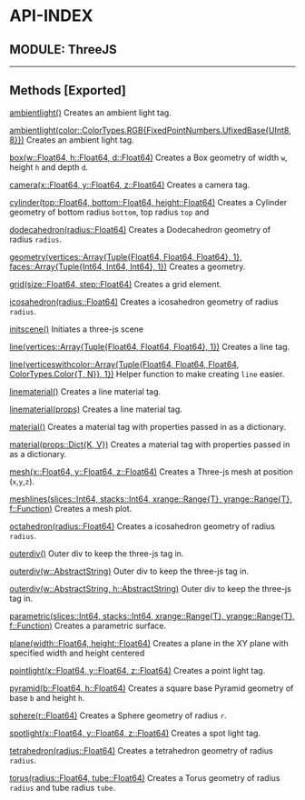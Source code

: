 # API-INDEX


## MODULE: ThreeJS

---

## Methods [Exported]

[ambientlight()](ThreeJS.md#method__ambientlight.1)  Creates an ambient light tag.

[ambientlight(color::ColorTypes.RGB{FixedPointNumbers.UfixedBase{UInt8, 8}})](ThreeJS.md#method__ambientlight.2)  Creates an ambient light tag.

[box(w::Float64,  h::Float64,  d::Float64)](ThreeJS.md#method__box.1)  Creates a Box geometry of width `w`, height `h` and depth `d`.

[camera(x::Float64,  y::Float64,  z::Float64)](ThreeJS.md#method__camera.1)  Creates a camera tag.

[cylinder(top::Float64,  bottom::Float64,  height::Float64)](ThreeJS.md#method__cylinder.1)  Creates a Cylinder geometry of bottom radius `bottom`, top radius `top` and

[dodecahedron(radius::Float64)](ThreeJS.md#method__dodecahedron.1)  Creates a Dodecahedron geometry of radius `radius`.

[geometry(vertices::Array{Tuple{Float64, Float64, Float64}, 1},  faces::Array{Tuple{Int64, Int64, Int64}, 1})](ThreeJS.md#method__geometry.1)  Creates a geometry.

[grid(size::Float64,  step::Float64)](ThreeJS.md#method__grid.1)  Creates a grid element.

[icosahedron(radius::Float64)](ThreeJS.md#method__icosahedron.1)  Creates a icosahedron geometry of radius `radius`.

[initscene()](ThreeJS.md#method__initscene.1)  Initiates a three-js scene

[line(vertices::Array{Tuple{Float64, Float64, Float64}, 1})](ThreeJS.md#method__line.1)  Creates a line tag.

[line(verticeswithcolor::Array{Tuple{Float64, Float64, Float64, ColorTypes.Color{T, N}}, 1})](ThreeJS.md#method__line.2)  Helper function to make creating `line` easier.

[linematerial()](ThreeJS.md#method__linematerial.1)  Creates a line material tag.

[linematerial(props)](ThreeJS.md#method__linematerial.2)  Creates a line material tag.

[material()](ThreeJS.md#method__material.1)  Creates a material tag with properties passed in as a dictionary.

[material(props::Dict{K, V})](ThreeJS.md#method__material.2)  Creates a material tag with properties passed in as a dictionary.

[mesh(x::Float64,  y::Float64,  z::Float64)](ThreeJS.md#method__mesh.1)  Creates a Three-js mesh at position (`x`,`y`,`z`).

[meshlines(slices::Int64,  stacks::Int64,  xrange::Range{T},  yrange::Range{T},  f::Function)](ThreeJS.md#method__meshlines.1)  Creates a mesh plot.

[octahedron(radius::Float64)](ThreeJS.md#method__octahedron.1)  Creates a icosahedron geometry of radius `radius`.

[outerdiv()](ThreeJS.md#method__outerdiv.1)  Outer div to keep the three-js tag in.

[outerdiv(w::AbstractString)](ThreeJS.md#method__outerdiv.2)  Outer div to keep the three-js tag in.

[outerdiv(w::AbstractString,  h::AbstractString)](ThreeJS.md#method__outerdiv.3)  Outer div to keep the three-js tag in.

[parametric(slices::Int64,  stacks::Int64,  xrange::Range{T},  yrange::Range{T},  f::Function)](ThreeJS.md#method__parametric.1)  Creates a parametric surface.

[plane(width::Float64,  height::Float64)](ThreeJS.md#method__plane.1)  Creates a plane in the XY plane with specified width and height centered

[pointlight(x::Float64,  y::Float64,  z::Float64)](ThreeJS.md#method__pointlight.1)  Creates a point light tag.

[pyramid(b::Float64,  h::Float64)](ThreeJS.md#method__pyramid.1)  Creates a square base Pyramid geometry of base `b` and height `h`.

[sphere(r::Float64)](ThreeJS.md#method__sphere.1)  Creates a Sphere geometry of radius `r`.

[spotlight(x::Float64,  y::Float64,  z::Float64)](ThreeJS.md#method__spotlight.1)  Creates a spot light tag.

[tetrahedron(radius::Float64)](ThreeJS.md#method__tetrahedron.1)  Creates a tetrahedron geometry of radius `radius`.

[torus(radius::Float64,  tube::Float64)](ThreeJS.md#method__torus.1)  Creates a Torus geometry of radius `radius` and tube radius `tube`.


